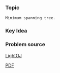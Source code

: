 
### Topic

    Minimum spanning tree.


### Key Idea



### Problem source

[LightOJ](http://lightoj.com/volume_showproblem.php?problem=1041)

[PDF](http://lightoj.com/volume_showproblem.php?problem=1041&language=english&type=pdf)


